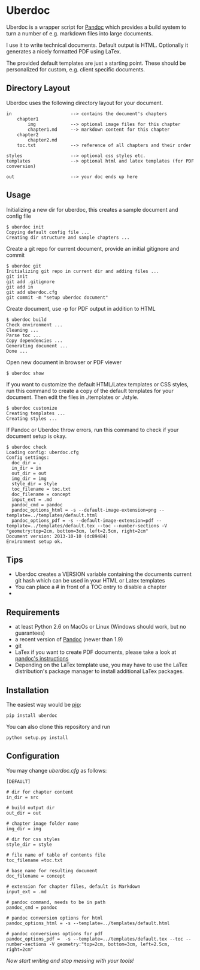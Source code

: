# Uberdoc

Uberdoc is a wrapper script for [Pandoc](http://johnmacfarlane.net/pandoc/) which provides a build system to turn a number of e.g. markdown files into large documents.

I use it to write technical documents. Default output is HTML. Optionally it generates a nicely formatted PDF using LaTex.

The provided default templates are just a starting point. These should be personalized for custom, e.g. client specific documents.

## Directory Layout

Uberdoc uses the following directory layout for your document.

    in                      --> contains the document's chapters
        chapter1
            img             --> optional image files for this chapter
            chapter1.md     --> markdown content for this chapter
        chapter2
            chapter2.md
        toc.txt             --> reference of all chapters and their order

    styles                  --> optional css styles etc.
    templates               --> optional html and latex templates (for PDF conversion)
    
    out                     --> your doc ends up here

## Usage

Initializing a new dir for uberdoc, this creates a sample document and config file
    
    $ uberdoc init
    Copying default config file ...
    Creating dir structure and sample chapters ...

Create a git repo for current document, provide an initial gitignore and commit 
    
    $ uberdoc git
    Initializing git repo in current dir and adding files ...
    git init
    git add .gitignore
    git add in
    git add uberdoc.cfg
    git commit -m "setup uberdoc document"    

Create document, use -p for PDF output in addition to HTML
    
    $ uberdoc build
    Check environment ...
    Cleaning ...
    Parse toc ...
    Copy dependencies ...
    Generating document ...
    Done ...
    
Open new document in browser or PDF viewer
    
    $ uberdoc show

If you want to customize the default HTML/Latex templates or CSS styles,
run this command to create a copy of the default templates for your document. Then edit the files
in ./templates or ./style.

    $ uberdoc customize
    Creating templates ...
    Creating styles ...

If Pandoc or Uberdoc throw errors, run this command to check if your document setup is okay.

    $ uberdoc check
    Loading config: uberdoc.cfg
    Config settings:
      doc_dir = .
      in_dir = in
      out_dir = out
      img_dir = img
      style_dir = style
      toc_filename = toc.txt
      doc_filename = concept
      input_ext = .md
      pandoc_cmd = pandoc
      pandoc_options_html = -s --default-image-extension=png --template=../templates/default.html
      pandoc_options_pdf = -s --default-image-extension=pdf --template=../templates/default.tex --toc --number-sections -V "geometry:top=2cm, bottom=3cm, left=2.5cm, right=2cm"
    Document version: 2013-10-10 (dc89484)
    Environment setup ok.    

## Tips

* Uberdoc creates a VERSION variable containing the documents current git hash which can be used in your HTML or Latex templates
* You can place a # in front of a TOC entry to disable a chapter
* 
    
## Requirements

* at least Python 2.6 on MacOs or Linux (Windows should work, but no guarantees)
* a recent version of [Pandoc](http://johnmacfarlane.net/pandoc/) (newer than 1.9)
* git
* LaTex if you want to create PDF documents, please take a look at [pandoc's instructions](http://johnmacfarlane.net/pandoc/installing.html)
* Depending on the LaTex template use, you may have to use the LaTex distribution's package manager to install additional LaTex packages.

## Installation

The easiest way would be [pip](https://pypi.python.org/pypi/pip):

    pip install uberdoc
    
You can also clone this repository and run

    python setup.py install
    
## Configuration

You may change *uberdoc.cfg* as follows:

    [DEFAULT]

    # dir for chapter content
    in_dir = src 

    # build output dir
    out_dir = out

    # chapter image folder name
    img_dir = img

    # dir for css styles
    style_dir = style

    # file name of table of contents file
    toc_filename =toc.txt

    # base name for resulting document
    doc_filename = concept

    # extension for chapter files, default is Markdown
    input_ext = .md

    # pandoc command, needs to be in path
    pandoc_cmd = pandoc

    # pandoc conversion options for html
    pandoc_options_html = -s --template=../templates/default.html

    # pandoc conversions options for pdf
    pandoc_options_pdf =  -s --template=../templates/default.tex --toc --number-sections -V geometry:"top=2cm, bottom=3cm, left=2.5cm, right=2cm"

*Now start writing and stop messing with your tools!*
